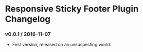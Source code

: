 Responsive Sticky Footer Plugin Changelog
=========================================

### v0.0.1 / 2016-11-07

 - First version, released on an unsuspecting world.
